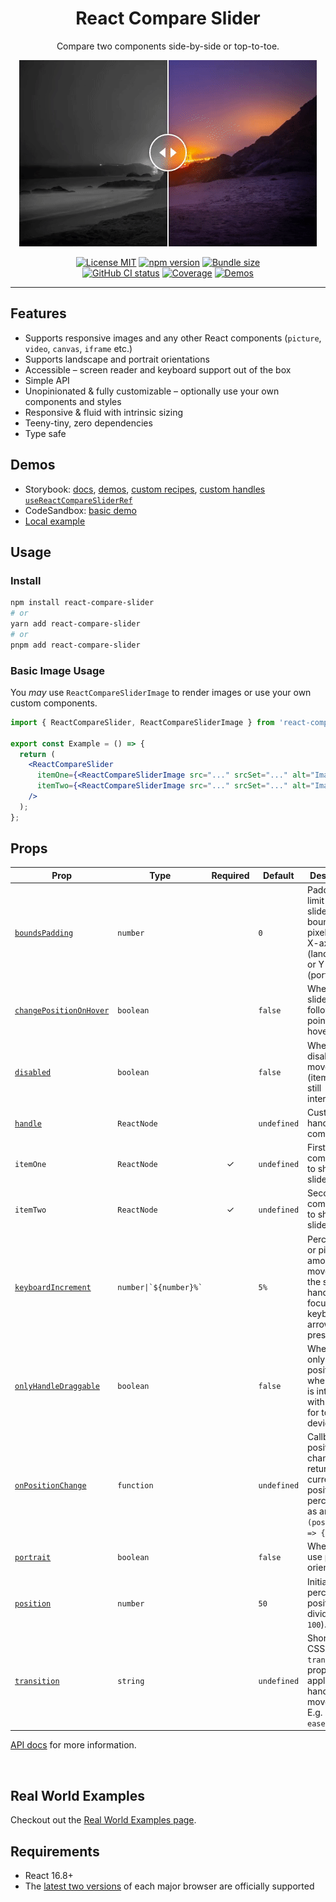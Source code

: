 <div align="center">
  <h1>React Compare Slider</h1>
  <p>Compare two components side-by-side or top-to-toe.</p>

[![Example](https://raw.githubusercontent.com/nerdyman/stuff/main/libs/react-compare-slider/docs/hero.gif)](https://codesandbox.io/p/sandbox/github/nerdyman/react-compare-slider/tree/main/docs/example?file=/src/App.tsx:1,1)

<a href="https://github.com/nerdyman/react-compare-slider/blob/main/LICENSE"><img alt="License MIT" src="https://img.shields.io/npm/l/react-compare-slider.svg" /></a>
<a href="https://npmjs.com/package/react-compare-slider"><img  alt="npm version" src="https://img.shields.io/npm/v/react-compare-slider.svg" /></a>
<a href="https://bundlephobia.com/result?p=react-compare-slider"><img alt="Bundle size" src="https://img.shields.io/bundlephobia/minzip/react-compare-slider.svg?color=brightgreen" /></a>
<br/>
<a href="https://github.com/nerdyman/react-compare-slider/actions?query=workflow%3Abuild"><img alt="GitHub CI status" src="https://img.shields.io/github/actions/workflow/status/nerdyman/react-compare-slider/ci.yml" /></a>
<a href="https://codeclimate.com/github/nerdyman/react-compare-slider/code?q=lib"><img src="https://img.shields.io/codeclimate/coverage/nerdyman/react-compare-slider" alt="Coverage" /></a>
<a href="https://react-compare-slider.vercel.app"><img  alt="Demos" src="https://raw.githubusercontent.com/storybookjs/brand/8d28584c89959d7075c237e9345955c895048977/badge/badge-storybook.svg" /></a>

</div>

---

## Features

- Supports responsive images and any other React components (`picture`, `video`, `canvas`, `iframe` etc.)
- Supports landscape and portrait orientations
- Accessible &ndash; screen reader and keyboard support out of the box
- Simple API
- Unopinionated & fully customizable &ndash; optionally use your own components and styles
- Responsive & fluid with intrinsic sizing
- Teeny-tiny, zero dependencies
- Type safe

## Demos

- Storybook: [docs](https://react-compare-slider.vercel.app/?path=/docs/docs-introduction--docs), [demos](https://react-compare-slider.vercel.app/?path=/story/demos), [custom recipes](https://react-compare-slider.vercel.app/?path=/story/recipes), [custom handles](https://react-compare-slider.vercel.app/?path=/story/handles) [`useReactCompareSliderRef`](https://react-compare-slider.vercel.app/?path=/docs/docs-usereactcomparesliderref--docs)
- CodeSandbox: [basic demo](https://codesandbox.io/p/sandbox/github/nerdyman/react-compare-slider/tree/main/docs/example?file=/src/App.tsx:1,1)
- [Local example](./docs/example)

## Usage

### Install

```sh
npm install react-compare-slider
# or
yarn add react-compare-slider
# or
pnpm add react-compare-slider
```

### Basic Image Usage

You _may_ use `ReactCompareSliderImage` to render images or use your own custom
components.

```jsx
import { ReactCompareSlider, ReactCompareSliderImage } from 'react-compare-slider';

export const Example = () => {
  return (
    <ReactCompareSlider
      itemOne={<ReactCompareSliderImage src="..." srcSet="..." alt="Image one" />}
      itemTwo={<ReactCompareSliderImage src="..." srcSet="..." alt="Image two" />}
    />
  );
};
```

## Props

| Prop | Type | Required | Default | Description |
| ---- | ---- | :------: | ------- | ----------- |
| [`boundsPadding`](https://react-compare-slider.vercel.app/?path=/story/demos--bounds-padding)                   | `number`    |              | `0`           | Padding to limit the slideable bounds in pixels on the X-axis (landscape) or Y-axis (portrait).       |
| [`changePositionOnHover`](https://react-compare-slider.vercel.app/?path=/story/demos--change-position-on-hover) | `boolean`   |              | `false`       | Whether the slider should follow the pointer on hover.                                                |
| [`disabled`](https://react-compare-slider.vercel.app/?path=/story/demos--disabled)                   | `boolean`    |              | `false`           |  Whether to disable slider movement (items are still interactable).       |
| [`handle`](https://react-compare-slider.vercel.app/?path=/story/demos--handle)                                 | `ReactNode` |              | `undefined`   | Custom handle component.                                                                              |
| `itemOne`                                                                                                           | `ReactNode` |      ✓       | `undefined`   | First component to show in slider.                                                                    |
| `itemTwo`                                                                                                           | `ReactNode` |      ✓       | `undefined`   | Second component to show in slider.                                                                   |
| [`keyboardIncrement`](https://react-compare-slider.vercel.app/?path=/story/demos--keyboard-increment)                                                                                                 | `` number\|`${number}%` `` |               | `5%`                                                                                                  | Percentage or pixel amount to move when the slider handle is focused and keyboard arrow is pressed. |
| [`onlyHandleDraggable`](https://react-compare-slider.vercel.app/?path=/story/demos--only-handle-draggable)      | `boolean`   |              | `false`       | Whether to only change position when handle is interacted with (useful for touch devices).            |
| [`onPositionChange`](https://react-compare-slider.vercel.app/?path=/story/demos--on-position-change)                | `function`  |              | `undefined`   | Callback on position change, returns current position percentage as argument `(position) => { ... }`. |
| [`portrait`](https://react-compare-slider.vercel.app/?path=/story/demos--portrait)                                  | `boolean`   |              | `false`       | Whether to use portrait orientation.                                                                  |
| [`position`](https://react-compare-slider.vercel.app/?path=/story/demos--position)                                  | `number`    |              | `50`          | Initial percentage position of divide (`0-100`).                                                      |
| [`transition`](https://react-compare-slider.vercel.app/?path=/story/demos--transition)                                  | `string`    |              | `undefined`          | Shorthand CSS `transition` property to apply to handle movement. E.g. `.5s ease-in-out`                                                      |

[API docs](https://react-compare-slider.vercel.app/?path=/docs/docs-api--docs) for more information.

<br />

## Real World Examples

Checkout out the [Real World Examples page](https://react-compare-slider.vercel.app/?path=/docs/docs-real-world-examples--docs).

## Requirements

- React 16.8+
- The [latest two versions](./lib/package.json#L57) of each major browser are officially supported

